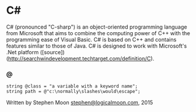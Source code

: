 # C&#35;

C# (pronounced "C-sharp") is an object-oriented programming language from 
Microsoft that aims to combine the computing power of C++ with the programming 
ease of Visual Basic. C# is based on C++ and contains features similar to 
those of Java. C# is designed to work with Microsoft's .Net platform 
&#40;[source]&#41;(http://searchwindevelopment.techtarget.com/definition/C).

### @
```
string @class = "a variable with a keyword name";
string path = @"c:\normally\slashes\would\escape";
```

Written by Stephen Moon stephen@logicalmoon.com, 2015
